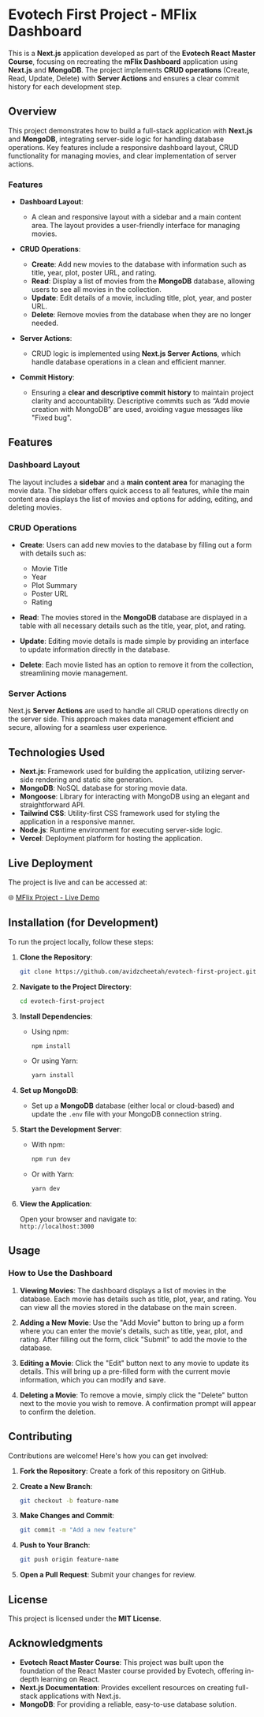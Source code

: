 # Evotech First Project - MFlix Dashboard

This is a **Next.js** application developed as part of the **Evotech React Master Course**, focusing on recreating the **mFlix Dashboard** application using **Next.js** and **MongoDB**. The project implements **CRUD operations** (Create, Read, Update, Delete) with **Server Actions** and ensures a clear commit history for each development step.

## Overview

This project demonstrates how to build a full-stack application with **Next.js** and **MongoDB**, integrating server-side logic for handling database operations. Key features include a responsive dashboard layout, CRUD functionality for managing movies, and clear implementation of server actions.

### Features

- **Dashboard Layout**: 
  - A clean and responsive layout with a sidebar and a main content area. The layout provides a user-friendly interface for managing movies.
  
- **CRUD Operations**: 
  - **Create**: Add new movies to the database with information such as title, year, plot, poster URL, and rating.
  - **Read**: Display a list of movies from the **MongoDB** database, allowing users to see all movies in the collection.
  - **Update**: Edit details of a movie, including title, plot, year, and poster URL.
  - **Delete**: Remove movies from the database when they are no longer needed.

- **Server Actions**: 
  - CRUD logic is implemented using **Next.js Server Actions**, which handle database operations in a clean and efficient manner.

- **Commit History**: 
  - Ensuring a **clear and descriptive commit history** to maintain project clarity and accountability. Descriptive commits such as “Add movie creation with MongoDB” are used, avoiding vague messages like "Fixed bug".

## Features

### Dashboard Layout
The layout includes a **sidebar** and a **main content area** for managing the movie data. The sidebar offers quick access to all features, while the main content area displays the list of movies and options for adding, editing, and deleting movies.

### CRUD Operations
- **Create**: Users can add new movies to the database by filling out a form with details such as:
  - Movie Title
  - Year
  - Plot Summary
  - Poster URL
  - Rating
  
- **Read**: The movies stored in the **MongoDB** database are displayed in a table with all necessary details such as the title, year, plot, and rating.

- **Update**: Editing movie details is made simple by providing an interface to update information directly in the database.

- **Delete**: Each movie listed has an option to remove it from the collection, streamlining movie management.

### Server Actions
Next.js **Server Actions** are used to handle all CRUD operations directly on the server side. This approach makes data management efficient and secure, allowing for a seamless user experience.

## Technologies Used

- **Next.js**: Framework used for building the application, utilizing server-side rendering and static site generation.
- **MongoDB**: NoSQL database for storing movie data.
- **Mongoose**: Library for interacting with MongoDB using an elegant and straightforward API.
- **Tailwind CSS**: Utility-first CSS framework used for styling the application in a responsive manner.
- **Node.js**: Runtime environment for executing server-side logic.
- **Vercel**: Deployment platform for hosting the application.

## Live Deployment

The project is live and can be accessed at:

🌐 [MFlix Project - Live Demo](https://evotech-first-project-8x5p.vercel.app/dashboard)

## Installation (for Development)

To run the project locally, follow these steps:

1. **Clone the Repository**:

    ```bash
    git clone https://github.com/avidzcheetah/evotech-first-project.git
    ```

2. **Navigate to the Project Directory**:

    ```bash
    cd evotech-first-project
    ```

3. **Install Dependencies**:

    - Using npm:
      ```bash
      npm install
      ```

    - Or using Yarn:
      ```bash
      yarn install
      ```

4. **Set up MongoDB**:
    - Set up a **MongoDB** database (either local or cloud-based) and update the `.env` file with your MongoDB connection string.
  
5. **Start the Development Server**:

    - With npm:
      ```bash
      npm run dev
      ```

    - Or with Yarn:
      ```bash
      yarn dev
      ```

6. **View the Application**:

    Open your browser and navigate to:  
    `http://localhost:3000`

## Usage

### How to Use the Dashboard

1. **Viewing Movies**: The dashboard displays a list of movies in the database. Each movie has details such as title, plot, year, and rating. You can view all the movies stored in the database on the main screen.

2. **Adding a New Movie**: Use the "Add Movie" button to bring up a form where you can enter the movie's details, such as title, year, plot, and rating. After filling out the form, click "Submit" to add the movie to the database.

3. **Editing a Movie**: Click the "Edit" button next to any movie to update its details. This will bring up a pre-filled form with the current movie information, which you can modify and save.

4. **Deleting a Movie**: To remove a movie, simply click the "Delete" button next to the movie you wish to remove. A confirmation prompt will appear to confirm the deletion.

## Contributing

Contributions are welcome! Here's how you can get involved:

1. **Fork the Repository**: Create a fork of this repository on GitHub.
2. **Create a New Branch**:

    ```bash
    git checkout -b feature-name
    ```

3. **Make Changes and Commit**:

    ```bash
    git commit -m "Add a new feature"
    ```

4. **Push to Your Branch**:

    ```bash
    git push origin feature-name
    ```

5. **Open a Pull Request**: Submit your changes for review.

## License

This project is licensed under the **MIT License**.

## Acknowledgments

- **Evotech React Master Course**: This project was built upon the foundation of the React Master course provided by Evotech, offering in-depth learning on React.
- **Next.js Documentation**: Provides excellent resources on creating full-stack applications with Next.js.
- **MongoDB**: For providing a reliable, easy-to-use database solution.

